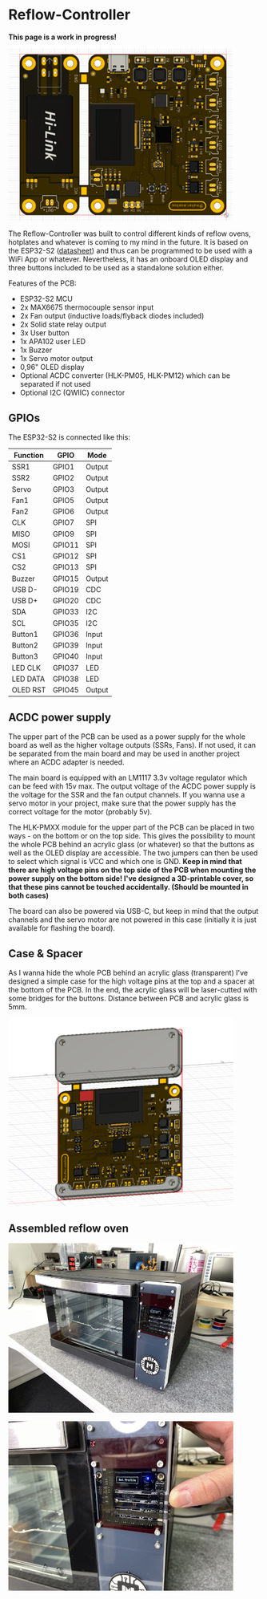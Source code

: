 # Reflow-Controller

**This page is a work in progress!**

<img src="docs/reflowcontroller_board_top.png" width="450px"></a>

The Reflow-Controller was built to control different kinds of reflow ovens, hotplates and whatever is coming to my mind in the future. It is based on the ESP32-S2 ([datasheet](https://www.espressif.com/sites/default/files/documentation/esp32-s2_datasheet_en.pdf)) and thus can be programmed to be used with a WiFi App or whatever. Nevertheless, it has an onboard OLED display and three buttons included to be used as a standalone solution either.

Features of the PCB:

- ESP32-S2 MCU
- 2x MAX6675 thermocouple sensor input
- 2x Fan output (inductive loads/flyback diodes included)
- 2x Solid state relay output
- 3x User button
- 1x APA102 user LED
- 1x Buzzer
- 1x Servo motor output
- 0,96" OLED display
- Optional ACDC converter (HLK-PM05, HLK-PM12) which can be separated if not used
- Optional I2C (QWIIC) connector


## GPIOs

The ESP32-S2 is connected like this:

Function | GPIO | Mode
-------- | -------- | --------
SSR1 | GPIO1 | Output
SSR2 | GPIO2 | Output
Servo | GPIO3 | Output
Fan1 | GPIO5 | Output
Fan2 | GPIO6 | Output
CLK | GPIO7 | SPI
MISO | GPIO9 | SPI
MOSI | GPIO11 | SPI
CS1 | GPIO12 | SPI
CS2 | GPIO13 | SPI
Buzzer | GPIO15 | Output
USB D- | GPIO19 | CDC
USB D+ | GPIO20 | CDC
SDA | GPIO33 | I2C
SCL | GPIO35 | I2C
Button1 | GPIO36 | Input
Button2 | GPIO39 | Input
Button3 | GPIO40 | Input
LED CLK | GPIO37 | LED
LED DATA | GPIO38 | LED
OLED RST | GPIO45 | Output

## ACDC power supply

The upper part of the PCB can be used as a power supply for the whole board as well as the higher voltage outputs (SSRs, Fans). If not used, it can be separated from the main board and may be used in another project where an ACDC adapter is needed.

The main board is equipped with an LM1117 3.3v voltage regulator which can be feed with 15v max. The output voltage of the ACDC power supply is the voltage for the SSR and the fan output channels. If you wanna use a servo motor in your project, make sure that the power supply has the correct voltage for the motor (probably 5v).

The HLK-PMXX module for the upper part of the PCB can be placed in two ways - on the bottom or on the top side. This gives the possibility to mount the whole PCB behind an acrylic glass (or whatever) so that the buttons as well as the OLED display are accessible. The two jumpers can then be used to select which signal is VCC and which one is GND. **Keep in mind that there are high voltage pins on the top side of the PCB when mounting the power supply on the bottom side! I've designed a 3D-printable cover, so that these pins cannot be touched accidentally. (Should be mounted in both cases)**

The board can also be powered via USB-C, but keep in mind that the output channels and the servo motor are not powered in this case (initially it is just available for flashing the board).


## Case & Spacer

As I wanna hide the whole PCB behind an acrylic glass (transparent) I've designed a simple case for the high voltage pins at the top and a spacer at the bottom of the PCB. In the end, the acrylic glass will be laser-cutted with some bridges for the buttons. Distance between PCB and acrylic glass is 5mm.

<img src="docs/reflowcontroller_hvcase_botspacer.png" width="450px"></a>


## Assembled reflow oven

<img src="docs/reflowoven_complete.JPG" width="450px"></a>

<img src="docs/reflowoven_display_user.JPG" width="450px"></a>
